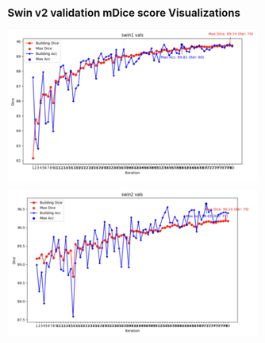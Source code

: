 ## Swin v2 validation mDice score Visualizations

![First Train](/mmseg_1.x.x/work_dirs/swin/swin1.png)

![Second Train](/mmseg_1.x.x/work_dirs/swin/swin2.png)
